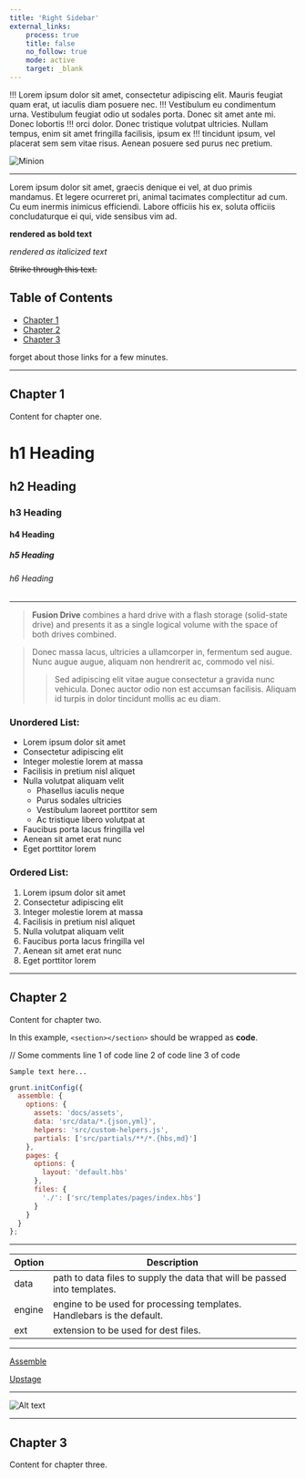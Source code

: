 ```yaml
---
title: 'Right Sidebar'
external_links:
    process: true
    title: false
    no_follow: true
    mode: active
    target: _blank
---
```


!!! Lorem ipsum dolor sit amet, consectetur adipiscing elit. Mauris feugiat quam erat, ut iaculis diam posuere nec.
!!! Vestibulum eu condimentum urna. Vestibulum feugiat odio ut sodales porta. Donec sit amet ante mi. Donec lobortis
!!! orci dolor. Donec tristique volutpat ultricies. Nullam tempus, enim sit amet fringilla facilisis, ipsum ex
!!! tincidunt ipsum, vel placerat sem sem vitae risus. Aenean posuere sed purus nec pretium.

![Minion](http://octodex.github.com/images/minion.png)

---

Lorem ipsum dolor sit amet, graecis denique ei vel, at duo primis mandamus. Et legere ocurreret pri, animal tacimates complectitur ad cum. Cu eum inermis inimicus efficiendi. Labore officiis his ex, soluta officiis concludaturque ei qui, vide sensibus vim ad.

**rendered as bold text**

_rendered as italicized text_

~~Strike through this text.~~

## Table of Contents
  * [Chapter 1](#chapter-1)
  * [Chapter 2](#chapter-2)
  * [Chapter 3](#chapter-3)

forget about those links for a few minutes.

---

## Chapter 1 <a id="chapter-1"></a>
Content for chapter one.

# h1 Heading
## h2 Heading
### h3 Heading
#### h4 Heading
##### h5 Heading
###### h6 Heading

---

> **Fusion Drive** combines a hard drive with a flash storage (solid-state drive) and presents it as a single logical volume with the space of both drives combined.

> Donec massa lacus, ultricies a ullamcorper in, fermentum sed augue.
Nunc augue augue, aliquam non hendrerit ac, commodo vel nisi.
>> Sed adipiscing elit vitae augue consectetur a gravida nunc vehicula. Donec auctor
odio non est accumsan facilisis. Aliquam id turpis in dolor tincidunt mollis ac eu diam.

### Unordered List:

+ Lorem ipsum dolor sit amet
+ Consectetur adipiscing elit
+ Integer molestie lorem at massa
+ Facilisis in pretium nisl aliquet
+ Nulla volutpat aliquam velit
  - Phasellus iaculis neque
  - Purus sodales ultricies
  - Vestibulum laoreet porttitor sem
  - Ac tristique libero volutpat at
+ Faucibus porta lacus fringilla vel
+ Aenean sit amet erat nunc
+ Eget porttitor lorem

### Ordered List:

1. Lorem ipsum dolor sit amet
2. Consectetur adipiscing elit
3. Integer molestie lorem at massa
4. Facilisis in pretium nisl aliquet
5. Nulla volutpat aliquam velit
6. Faucibus porta lacus fringilla vel
7. Aenean sit amet erat nunc
8. Eget porttitor lorem

---

## Chapter 2 <a id="chapter-2"></a>
Content for chapter two.

In this example, `<section></section>` should be wrapped as **code**.

  // Some comments
  line 1 of code
  line 2 of code
  line 3 of code

``` markup
Sample text here...
```

```js
grunt.initConfig({
  assemble: {
    options: {
      assets: 'docs/assets',
      data: 'src/data/*.{json,yml}',
      helpers: 'src/custom-helpers.js',
      partials: ['src/partials/**/*.{hbs,md}']
    },
    pages: {
      options: {
        layout: 'default.hbs'
      },
      files: {
        './': ['src/templates/pages/index.hbs']
      }
    }
  }
};
```

---


| Option | Description |
| ------ | ----------- |
| data   | path to data files to supply the data that will be passed into templates. |
| engine | engine to be used for processing templates. Handlebars is the default. |
| ext    | extension to be used for dest files. |

---

[Assemble](http://assemble.io)

[Upstage](https://github.com/upstage/ "Visit Upstage!")


---


![Alt text](http://octodex.github.com/images/stormtroopocat.jpg "The Stormtroopocat")


---

## Chapter 3 <a id="chapter-3"></a>
Content for chapter three.
